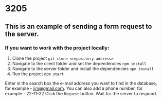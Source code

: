 # 3205

## This is an example of sending a form request to the server.

### If you want to work with the project locally:

1. Clone the project `git clone <repository address>`
2. Navigate to the client folder and set the dependencies `npm install`
3. Navigate to the server folder and install the dependencies `npm install`
4. Run the project `npm start`

Enter in the search box the e-mail address you want to find in the database, for example - jim@gmail.com.
You can also add a phone number, for example - 22-11-22
Click the `Request` button.
Wait for the server to respond.
